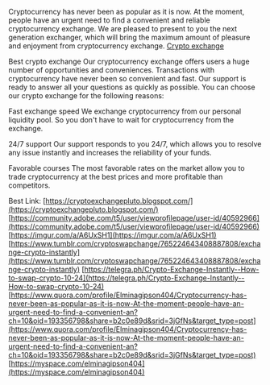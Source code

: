 Cryptocurrency has never been as popular as it is now. At the moment, people have an urgent need to find a convenient and reliable cryptocurrency exchange. We are pleased to present to you the next generation exchanger, which will bring the maximum amount of pleasure and enjoyment from cryptocurrency exchange.
[Crypto exchange](https://pluto-exchange.com/)

Best crypto exchange
Our cryptocurrency exchange offers users a huge number of opportunities and conveniences. Transactions with cryptocurrency have never been so convenient and fast. Our support is ready to answer all your questions as quickly as possible. You can choose our crypto exchange for the following reasons:

Fast exchange speed
We exchange cryptocurrency from our personal liquidity pool. So you don't have to wait for cryptocurrency from the exchange.

24/7 support
Our support responds to you 24/7, which allows you to resolve any issue instantly and increases the reliability of your funds.

Favorable courses
The most favorable rates on the market allow you to trade cryptocurrency at the best prices and more profitable than competitors.

Best Link:
[https://cryptoexchangepluto.blogspot.com/](https://cryptoexchangepluto.blogspot.com/)
[https://community.adobe.com/t5/user/viewprofilepage/user-id/40592966](https://community.adobe.com/t5/user/viewprofilepage/user-id/40592966)
[https://imgur.com/a/A6UxSH1](https://imgur.com/a/A6UxSH1)
[https://www.tumblr.com/cryptoswapchange/765224643408887808/exchange-crypto-instantly](https://www.tumblr.com/cryptoswapchange/765224643408887808/exchange-crypto-instantly)
[https://telegra.ph/Crypto-Exchange-Instantly--How-to-swap-crypto-10-24](https://telegra.ph/Crypto-Exchange-Instantly--How-to-swap-crypto-10-24)
[https://www.quora.com/profile/Elminagipson404/Cryptocurrency-has-never-been-as-popular-as-it-is-now-At-the-moment-people-have-an-urgent-need-to-find-a-convenient-an?ch=10&oid=193356798&share=b2c0e89d&srid=3jGfNs&target_type=post](https://www.quora.com/profile/Elminagipson404/Cryptocurrency-has-never-been-as-popular-as-it-is-now-At-the-moment-people-have-an-urgent-need-to-find-a-convenient-an?ch=10&oid=193356798&share=b2c0e89d&srid=3jGfNs&target_type=post)
[https://myspace.com/elminagipson404](https://myspace.com/elminagipson404)
